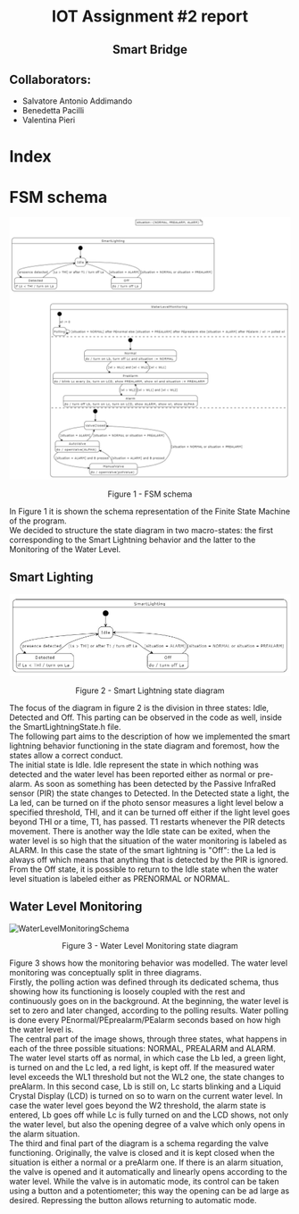 # <div align=center> IOT Assignment #2 report</div>
## <div align = center> Smart Bridge</div>
## Collaborators:
- Salvatore Antonio Addimando
- Benedetta Pacilli
- Valentina Pieri

<div style="page-break-after: always;"></div>

# Index

<div style="page-break-after: always;"></div>

# FSM schema
![FSMSchema](resources/FSMschema.jpg)
<figcaption align = "center">Figure 1 - FSM schema</figcaption>

In Figure 1 it is shown the schema representation of the Finite State Machine of the program.</br> We decided to structure the state diagram in two macro-states: the first corresponding to the Smart Lightning behavior and the latter to the Monitoring of the Water Level.</br> 

## Smart Lighting
![SmartLightningSchema](resources/SmartLightningSchema.jpg)
<figcaption align = "center">Figure 2 - Smart Lightning state diagram</figcaption>

The focus of the diagram in figure 2 is the division in three states: Idle, Detected and Off.
This parting can be observed in the code as well, inside the SmartLightningState.h file.</br> The following part aims to the description of how we implemented the smart lightning behavior functioning in the state diagram and foremost, how the states allow a correct conduct.</br> The initial state is Idle. Idle represent the state in which nothing was detected and the water level has been reported either as normal or pre-alarm. As soon as something has been detected by the Passive InfraRed sensor (PIR) the state changes to Detected. In the Detected state a light, the La led, can be turned on if the photo sensor measures a light level below a specified threshold, THl, and it can be turned off either if the light level goes beyond THl or a time, T1, has passed. T1 restarts whenever the PIR detects movement. There is another way the Idle state can be exited, when the water level is so high that the situation of the water monitoring is labeled as ALARM. In this case the state of the smart lightning is "Off": the La led is always off which means that anything that is detected by the PIR is ignored. From the Off state, it is possible to return to the Idle state when the water level situation is labeled either as PRENORMAL or NORMAL.

## Water Level Monitoring
![WaterLevelMonitoringSchema](WaterLevelMonitoringSchema.jpg)
<figcaption align = "center">Figure 3 - Water Level Monitoring state diagram</figcaption>

Figure 3 shows how the monitoring behavior was modelled. The water level monitoring was conceptually split in three diagrams.</br> Firstly, the polling action was defined through its dedicated schema, thus showing how its functioning is loosely coupled with the rest and continuously goes on in the background. At the beginning, the water level is set to zero and later changed, according to the polling results. Water polling is done every PEnormal/PEprealarm/PEalarm seconds based on how high the water level is.</br>The central part of the image shows, through three states, what happens in each of the three possible situations: NORMAL, PREALARM and ALARM. The water level starts off as normal, in which case the Lb led, a green light, is turned on and the Lc led, a red light, is kept off. If the measured water level exceeds the WL1 threshold but not the WL2 one, the state changes to preAlarm. In this second case, Lb is still on, Lc starts blinking and a Liquid Crystal Display (LCD) is turned on so to warn on the current water level. In case the water level goes beyond the W2 threshold, the alarm state is entered, Lb goes off while Lc is fully turned on and the LCD shows, not only the water level, but also the opening degree of a valve which only opens in the alarm situation.</br> The third and final part of the diagram is a schema regarding the valve functioning.  Originally, the valve is closed and it is kept closed when the situation is either a normal or a preAlarm one. If there is an alarm situation, the valve is opened and it automatically and linearly opens according to the water level. While the valve is in automatic mode, its control can be taken using a button and a potentiometer; this way the opening can be ad large as desired.  Repressing the button allows returning to automatic mode. 

